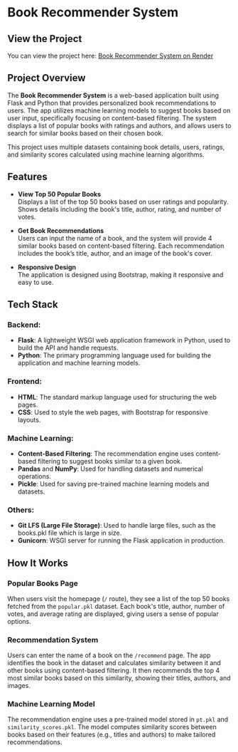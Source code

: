 # Book Recommender System
## View the Project
You can view the project here: [Book Recommender System on Render](https://book-recommeder-system.onrender.com/)


## Project Overview

The **Book Recommender System** is a web-based application built using Flask and Python that provides personalized book recommendations to users. The app utilizes machine learning models to suggest books based on user input, specifically focusing on content-based filtering. The system displays a list of popular books with ratings and authors, and allows users to search for similar books based on their chosen book.

This project uses multiple datasets containing book details, users, ratings, and similarity scores calculated using machine learning algorithms.

## Features

- **View Top 50 Popular Books**  
  Displays a list of the top 50 books based on user ratings and popularity. Shows details including the book's title, author, rating, and number of votes.

- **Get Book Recommendations**  
  Users can input the name of a book, and the system will provide 4 similar books based on content-based filtering. Each recommendation includes the book’s title, author, and an image of the book's cover.

- **Responsive Design**  
  The application is designed using Bootstrap, making it responsive and easy to use.

## Tech Stack

### Backend:
- **Flask**: A lightweight WSGI web application framework in Python, used to build the API and handle requests.
- **Python**: The primary programming language used for building the application and machine learning models.

### Frontend:
- **HTML**: The standard markup language used for structuring the web pages.
- **CSS**: Used to style the web pages, with Bootstrap for responsive layouts.

### Machine Learning:
- **Content-Based Filtering**: The recommendation engine uses content-based filtering to suggest books similar to a given book.
- **Pandas** and **NumPy**: Used for handling datasets and numerical operations.
- **Pickle**: Used for saving pre-trained machine learning models and datasets.

### Others:
- **Git LFS (Large File Storage)**: Used to handle large files, such as the books.pkl file which is large in size.
- **Gunicorn**: WSGI server for running the Flask application in production.

## How It Works

### Popular Books Page
When users visit the homepage (`/` route), they see a list of the top 50 books fetched from the `popular.pkl` dataset. Each book's title, author, number of votes, and average rating are displayed, giving users a sense of popular options.

### Recommendation System
Users can enter the name of a book on the `/recommend` page. The app identifies the book in the dataset and calculates similarity between it and other books using content-based filtering. It then recommends the top 4 most similar books based on this similarity, showing their titles, authors, and images.

### Machine Learning Model
The recommendation engine uses a pre-trained model stored in `pt.pkl` and `similarity_scores.pkl`. The model computes similarity scores between books based on their features (e.g., titles and authors) to make tailored recommendations.

